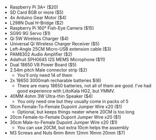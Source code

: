 * Raspberry Pi 3A+ ($20)
* SD Card 8GB or more ($5)
* 4x Arduino Gear Motor ($4)
* L298N Dual H-Bridge ($2)
* Raspberry Pi 160° Fish-Eye Camera ($15)
* SG90 9G Servo ($1)
* Qi 5W Wireless Charger ($4)
* Universal Qi Wireless Charger Receiver ($5)
* Left-Angle 25CM Micro-USB extension cable ($3)
* PAM8302 Audio Amplifier ($2)
* Adafruit SPH0645 I2S MEMS Microphone ($11)
* Dual 18650 V8 Power Board ($5)
* 2.54m pitch Male connector strip ($2)
    * You'll only need 14 of them
* 2x 18650 3000mah recharable batteries $(6)
    * There are many 18650 batteries, not all of them are good. I've had good experience with LiitoKala HG2, but YMMV.
* 40MM 4ohm 3W Ultra-thin Speaker ($4)
    * You only need one but they usually come in packs of 5
* 10cm Female-To-Female Dupoint Jumper Wire x20 ($1)
    * Optional, but keeps things neater where 20CM is too long
* 20cm Female-to-Female Dupont Jumper Wire x20 ($1)
* 30cm Male-to-Female Dupoint Jumper Wire x20 ($1)
    * You can use 20CM, but extra 10cm helps the assembly
* M3 Screws and Nuts 6mm 8mm 12mm 16mm 20mm ($7)
